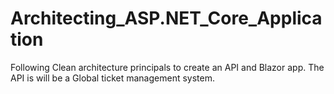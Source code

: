 # Architecting_ASP.NET_Core_Application
Following Clean architecture principals to create an API and Blazor app. The API is will be a Global ticket management system.
